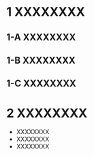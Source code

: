 
# 1 XXXXXXXX

## 1-A XXXXXXXX
## 1-B XXXXXXXX
## 1-C XXXXXXXX


# 2 XXXXXXXX

- XXXXXXXX
- XXXXXXXX
- XXXXXXXX



